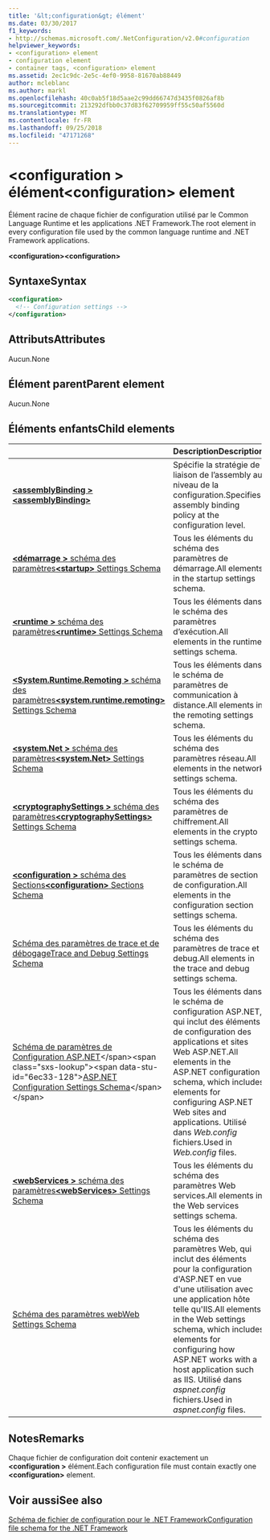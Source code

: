 ```yaml
---
title: '&lt;configuration&gt; élément'
ms.date: 03/30/2017
f1_keywords:
- http://schemas.microsoft.com/.NetConfiguration/v2.0#configuration
helpviewer_keywords:
- <configuration> element
- configuration element
- container tags, <configuration> element
ms.assetid: 2ec1c9dc-2e5c-4ef0-9958-81670ab88449
author: mcleblanc
ms.author: markl
ms.openlocfilehash: 40c0ab5f18d5aae2c99dd66747d3435f0826af8b
ms.sourcegitcommit: 213292dfbb0c37d83f62709959ff55c50af5560d
ms.translationtype: MT
ms.contentlocale: fr-FR
ms.lasthandoff: 09/25/2018
ms.locfileid: "47171268"
---
```

# <a name="configuration-element"></a><span data-ttu-id="6ec33-102">\<configuration > élément</span><span class="sxs-lookup"><span data-stu-id="6ec33-102">\<configuration> element</span></span>

<span data-ttu-id="6ec33-103">Élément racine de chaque fichier de configuration utilisé par le Common Language Runtime et les applications .NET Framework.</span><span class="sxs-lookup"><span data-stu-id="6ec33-103">The root element in every configuration file used by the common language runtime and .NET Framework applications.</span></span>

<span data-ttu-id="6ec33-104">**\<configuration>**</span><span class="sxs-lookup"><span data-stu-id="6ec33-104">**\<configuration>**</span></span>

## <a name="syntax"></a><span data-ttu-id="6ec33-105">Syntaxe</span><span class="sxs-lookup"><span data-stu-id="6ec33-105">Syntax</span></span>

```xml
<configuration>
  <!-- Configuration settings -->
</configuration>
```

## <a name="attributes"></a><span data-ttu-id="6ec33-106">Attributs</span><span class="sxs-lookup"><span data-stu-id="6ec33-106">Attributes</span></span>

<span data-ttu-id="6ec33-107">Aucun.</span><span class="sxs-lookup"><span data-stu-id="6ec33-107">None</span></span>

## <a name="parent-element"></a><span data-ttu-id="6ec33-108">Élément parent</span><span class="sxs-lookup"><span data-stu-id="6ec33-108">Parent element</span></span>

<span data-ttu-id="6ec33-109">Aucun.</span><span class="sxs-lookup"><span data-stu-id="6ec33-109">None</span></span>

## <a name="child-elements"></a><span data-ttu-id="6ec33-110">Éléments enfants</span><span class="sxs-lookup"><span data-stu-id="6ec33-110">Child elements</span></span>

|     | <span data-ttu-id="6ec33-111">Description</span><span class="sxs-lookup"><span data-stu-id="6ec33-111">Description</span></span> |
| --- | ----------- |
| [<span data-ttu-id="6ec33-112">**\<assemblyBinding >**</span><span class="sxs-lookup"><span data-stu-id="6ec33-112">**\<assemblyBinding>**</span></span>](~/docs/framework/configure-apps/file-schema/assemblybinding-element-for-configuration.md) | <span data-ttu-id="6ec33-113">Spécifie la stratégie de liaison de l’assembly au niveau de la configuration.</span><span class="sxs-lookup"><span data-stu-id="6ec33-113">Specifies assembly binding policy at the configuration level.</span></span>|
| [<span data-ttu-id="6ec33-114">**\<démarrage >** schéma des paramètres</span><span class="sxs-lookup"><span data-stu-id="6ec33-114">**\<startup>** Settings Schema</span></span>](~/docs/framework/configure-apps/file-schema/startup/index.md) | <span data-ttu-id="6ec33-115">Tous les éléments du schéma des paramètres de démarrage.</span><span class="sxs-lookup"><span data-stu-id="6ec33-115">All elements in the startup settings schema.</span></span> |
| [<span data-ttu-id="6ec33-116">**\<runtime >** schéma des paramètres</span><span class="sxs-lookup"><span data-stu-id="6ec33-116">**\<runtime>** Settings Schema</span></span>](~/docs/framework/configure-apps/file-schema/runtime/index.md) | <span data-ttu-id="6ec33-117">Tous les éléments dans le schéma des paramètres d’exécution.</span><span class="sxs-lookup"><span data-stu-id="6ec33-117">All elements in the runtime settings schema.</span></span> |
| [<span data-ttu-id="6ec33-118">**\<System.Runtime.Remoting >** schéma des paramètres</span><span class="sxs-lookup"><span data-stu-id="6ec33-118">**\<system.runtime.remoting>** Settings Schema</span></span>](https://msdn.microsoft.com/dc2d1e62-9af7-4ca1-99fd-98b93bb4db9e) | <span data-ttu-id="6ec33-119">Tous les éléments dans le schéma de paramètres de communication à distance.</span><span class="sxs-lookup"><span data-stu-id="6ec33-119">All elements in the remoting settings schema.</span></span> |
| [<span data-ttu-id="6ec33-120">**\<system.Net >** schéma des paramètres</span><span class="sxs-lookup"><span data-stu-id="6ec33-120">**\<system.Net>** Settings Schema</span></span>](~/docs/framework/configure-apps/file-schema/network/index.md) | <span data-ttu-id="6ec33-121">Tous les éléments du schéma des paramètres réseau.</span><span class="sxs-lookup"><span data-stu-id="6ec33-121">All elements in the network settings schema.</span></span> |
| [<span data-ttu-id="6ec33-122">**\<cryptographySettings >** schéma des paramètres</span><span class="sxs-lookup"><span data-stu-id="6ec33-122">**\<cryptographySettings>** Settings Schema</span></span>](~/docs/framework/configure-apps/file-schema/cryptography/index.md) | <span data-ttu-id="6ec33-123">Tous les éléments du schéma des paramètres de chiffrement.</span><span class="sxs-lookup"><span data-stu-id="6ec33-123">All elements in the crypto settings schema.</span></span> |
| [<span data-ttu-id="6ec33-124">**\<configuration >** schéma des Sections</span><span class="sxs-lookup"><span data-stu-id="6ec33-124">**\<configuration>** Sections Schema</span></span>](~/docs/framework/configure-apps/file-schema/configuration-sections-schema.md) | <span data-ttu-id="6ec33-125">Tous les éléments dans le schéma de paramètres de section de configuration.</span><span class="sxs-lookup"><span data-stu-id="6ec33-125">All elements in the configuration section settings schema.</span></span> |
| [<span data-ttu-id="6ec33-126">Schéma des paramètres de trace et de débogage</span><span class="sxs-lookup"><span data-stu-id="6ec33-126">Trace and Debug Settings Schema</span></span>](~/docs/framework/configure-apps/file-schema/trace-debug/index.md) | <span data-ttu-id="6ec33-127">Tous les éléments du schéma des paramètres de trace et debug.</span><span class="sxs-lookup"><span data-stu-id="6ec33-127">All elements in the trace and debug settings schema.</span></span> |
| <span data-ttu-id="6ec33-128">[Schéma de paramètres de Configuration ASP.NET](https://msdn.microsoft.com/library/b5ysx397(v=vs.100).aspx)</span><span class="sxs-lookup"><span data-stu-id="6ec33-128">[ASP.NET Configuration Settings Schema](https://msdn.microsoft.com/library/b5ysx397(v=vs.100).aspx)</span></span> | <span data-ttu-id="6ec33-129">Tous les éléments dans le schéma de configuration ASP.NET, qui inclut des éléments de configuration des applications et sites Web ASP.NET.</span><span class="sxs-lookup"><span data-stu-id="6ec33-129">All elements in the ASP.NET configuration schema, which includes elements for configuring ASP.NET Web sites and applications.</span></span> <span data-ttu-id="6ec33-130">Utilisé dans *Web.config* fichiers.</span><span class="sxs-lookup"><span data-stu-id="6ec33-130">Used in *Web.config* files.</span></span> |
| [<span data-ttu-id="6ec33-131">**\<webServices >** schéma des paramètres</span><span class="sxs-lookup"><span data-stu-id="6ec33-131">**\<webServices>** Settings Schema</span></span>](https://msdn.microsoft.com/f84d6d55-1add-4eb7-ae46-33df5833ea2e) | <span data-ttu-id="6ec33-132">Tous les éléments du schéma des paramètres Web services.</span><span class="sxs-lookup"><span data-stu-id="6ec33-132">All elements in the Web services settings schema.</span></span> |
| [<span data-ttu-id="6ec33-133">Schéma des paramètres web</span><span class="sxs-lookup"><span data-stu-id="6ec33-133">Web Settings Schema</span></span>](~/docs/framework/configure-apps/file-schema/web/index.md) | <span data-ttu-id="6ec33-134">Tous les éléments du schéma des paramètres Web, qui inclut des éléments pour la configuration d'ASP.NET en vue d'une utilisation avec une application hôte telle qu'IIS.</span><span class="sxs-lookup"><span data-stu-id="6ec33-134">All elements in the Web settings schema, which includes elements for configuring how ASP.NET works with a host application such as IIS.</span></span> <span data-ttu-id="6ec33-135">Utilisé dans *aspnet.config* fichiers.</span><span class="sxs-lookup"><span data-stu-id="6ec33-135">Used in *aspnet.config* files.</span></span> |

## <a name="remarks"></a><span data-ttu-id="6ec33-136">Notes</span><span class="sxs-lookup"><span data-stu-id="6ec33-136">Remarks</span></span>

<span data-ttu-id="6ec33-137">Chaque fichier de configuration doit contenir exactement un  **\<configuration >** élément.</span><span class="sxs-lookup"><span data-stu-id="6ec33-137">Each configuration file must contain exactly one **\<configuration>** element.</span></span>

## <a name="see-also"></a><span data-ttu-id="6ec33-138">Voir aussi</span><span class="sxs-lookup"><span data-stu-id="6ec33-138">See also</span></span>

[<span data-ttu-id="6ec33-139">Schéma de fichier de configuration pour le .NET Framework</span><span class="sxs-lookup"><span data-stu-id="6ec33-139">Configuration file schema for the .NET Framework</span></span>](~/docs/framework/configure-apps/file-schema/index.md)
